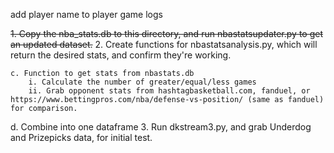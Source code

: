 add player name to player game logs



~~1. Copy the nba_stats.db to this directory, and run nbastatsupdater.py to get an updated dataset.~~
2. Create functions for nbastatsanalysis.py, which will return the desired stats, and confirm they're working.

    c. Function to get stats from nbastats.db
        i. Calculate the number of greater/equal/less games
        ii. Grab opponent stats from hashtagbasketball.com, fanduel, or https://www.bettingpros.com/nba/defense-vs-position/ (same as fanduel) for comparison.
d. Combine into one dataframe
3. Run dkstream3.py, and grab Underdog and Prizepicks data, for initial test.
